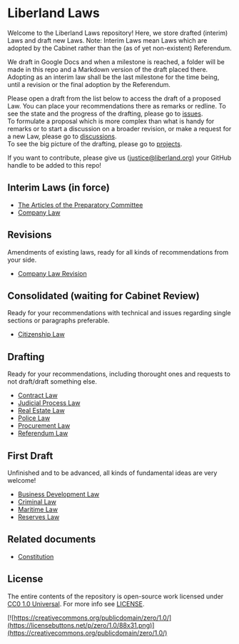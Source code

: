 # Liberland Laws
Welcome to the Liberland Laws repository! Here, we store drafted (interim) Laws and draft new Laws. 
Note: Interim Laws mean Laws which are adopted by the Cabinet rather than the (as of yet non-existent) Referendum.

We draft in Google Docs and when a milestone is reached, a folder will be made in this repo and a Markdown version of the draft placed there. Adopting as an interim law shall be the last milestone for the time being, until a revision or the final adoption by the Referendum.

Please open a draft from the list below to access the draft of a proposed Law. You can place your recommendations there as remarks or redline. 
To see the state and the progress of the drafting, please go to [issues](https://github.com/liberland/laws/issues).  
To formulate a proposal which is more complex than what is handy for remarks or to start a discussion on a broader revision, or make a request for a new Law, please go to [discussions](https://github.com/liberland/laws/discussions).  
To see the big picture of the drafting, please go to [projects](https://github.com/liberland/laws/projects?type=new).

If you want to contribute, please give us (justice@liberland.org) your GitHub handle to be added to this repo!

## Interim Laws (in force)
* [The Articles of the Preparatory Committee](https://github.com/liberland/laws/blob/Laws-Current/In%20Force%20(Interim)/Articles%20of%20the%20Preparatory%20Committee.md)
* [Company Law](https://github.com/liberland/laws/blob/Laws-Current/Company%20Act/Company%20Act.md)

## Revisions
Amendments of existing laws, ready for all kinds of recommendations from your side.
* [Company Law Revision](https://docs.google.com/document/d/1XZ5LONFomraBrQkyNNVyv_wSxZ46gjMYUupM2vyd7bY/edit#heading=h.mjq150ri2oao)

## Consolidated (waiting for Cabinet Review)
Ready for your recommendations with technical and issues regarding single sections or paragraphs preferable.
* [Citizenship Law](https://docs.google.com/document/d/1J2o5N9JDOzBXRkefe9Azm6P6vAwqCxw7B2jcKoHSjhg/edit)

## Drafting
Ready for your recommendations, including thorought ones and requests to not draft/draft something else.
* [Contract Law](https://github.com/liberland/laws/blob/Laws-Current/Drafts/Contracts%20Law.md)
* [Judicial Process Law](https://docs.google.com/document/d/1ehcRmKXwhaFZiK2oLlfYrWBfa9NYFcnCNPzUjA6STYI/edit#heading=h.zc58m9kjtnpb)
* [Real Estate Law](https://docs.google.com/document/d/1RXE5WuyBgOdxIGDF6Hve010-2Rky-IYut8Jqxx-FHAs/edit)
* [Police Law](https://docs.google.com/document/d/1a2l_uuR67XFsI2VYtG183Y-Fh2cJ3jCxwLnUxy3aC8A/edit)
* [Procurement Law](https://docs.google.com/document/d/1zLR4YXanXkErVYqy2iCAADaf17JZRqzmDbCkM12OI4c/edit)
* [Referendum Law](https://docs.google.com/document/d/1MjsvAGdAaJzmIrT-Pbh6BAOt9UnSo2u8ZEcrYGuEQtY/edit#heading=h.ijbruubdx0o9)

## First Draft
Unfinished and to be advanced, all kinds of fundamental ideas are very welcome!
* [Business Development Law](https://docs.google.com/document/d/1F-HBduCHEahdMn6a2XZAwjtSog4axq1B8FRg4k9G2OA/edit)
* [Criminal Law](https://docs.google.com/document/d/1SaaiCjWdhB-11vzl4Tv6_Plh90bONM36nhVLBGQ8x0k/edit)
* [Maritime Law](https://docs.google.com/document/d/1J9u9UKb88R-r8pmIvQdS_tSlncQzwxfaAR-cg1uvQpE/edit)
* [Reserves Law](https://docs.google.com/document/d/1OfYOAhnqOfV-cWptJBoauUOQaxJYyoCUYAmfXyWYjeQ/edit)

## Related documents
* [Constitution](https://github.com/liberland/constitution/blob/master/Constitution.md)

## License
The entire contents of the repository is open-source work licensed under [CC0 1.0 Universal](https://creativecommons.org/publicdomain/zero/1.0/). For more info see [LICENSE](LICENSE).

[![https://creativecommons.org/publicdomain/zero/1.0/](https://licensebuttons.net/p/zero/1.0/88x31.png)](https://creativecommons.org/publicdomain/zero/1.0/)

